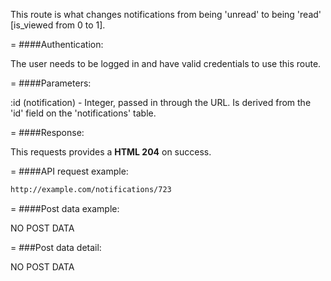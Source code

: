 <!-- --- title: PATCH /notifications/:id -->

This route is what changes notifications from being 'unread' to being 'read' [is_viewed from 0 to 1].

=
####Authentication:

The user needs to be logged in and have valid credentials to use this route.

=
####Parameters:

:id (notification) - Integer, passed in through the URL. Is derived from the 'id' field on the 'notifications' table.

=
####Response:

This requests provides a <strong>HTML 204</strong> on success.

=
####API request example:
```html
http://example.com/notifications/723
```

=
####Post data example:

NO POST DATA
 
=
###Post data detail:

NO POST DATA